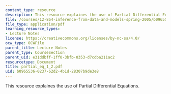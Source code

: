 ```yaml
---
content_type: resource
description: This resource explaines the use of Partial Differential Equations.
file: /courses/12-864-inference-from-data-and-models-spring-2005/b0965536023762d24b1d28307b9de3e8_partial_eq_1_2.pdf
file_type: application/pdf
learning_resource_types:
- Lecture Notes
license: https://creativecommons.org/licenses/by-nc-sa/4.0/
ocw_type: OCWFile
parent_title: Lecture Notes
parent_type: CourseSection
parent_uid: e31ddbff-1ff0-3bfb-0353-d7cdba211ac2
resourcetype: Document
title: partial_eq_1_2.pdf
uid: b0965536-0237-62d2-4b1d-28307b9de3e8
---
```

This resource explaines the use of Partial Differential Equations.